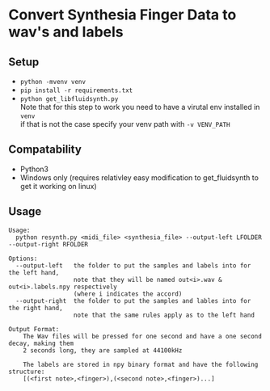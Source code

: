 # Convert Synthesia Finger Data to wav's and labels

## Setup 
- `python -mvenv venv`
- `pip install -r requirements.txt`
- `python get_libfluidsynth.py`  
   Note that for this step to work you need to have a virutal env installed in `venv`  
   if that is not the case specify your venv path with `-v VENV_PATH`


## Compatability
- Python3 
- Windows only (requires relativley easy modification to get_fluidsynth to get it working on linux)

## Usage
```
Usage:
  python resynth.py <midi_file> <synthesia_file> --output-left LFOLDER --output-right RFOLDER

Options:
  --output-left   the folder to put the samples and labels into for the left hand,
                  note that they will be named out<i>.wav & out<i>.labels.npy respectively
                  (where i indicates the accord)
  --output-right  the folder to put the samples and lables into for the right hand,
                  note that the same rules apply as to the left hand

Output Format:
    The Wav files will be pressed for one second and have a one second decay, making them
    2 seconds long, they are sampled at 44100kHz

    The labels are stored in npy binary format and have the following structure:
    [(<first note>,<finger>),(<second note>,<finger>)...]
```